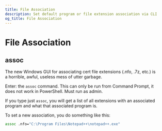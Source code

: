 ```yaml
---
title: File Association
description: Set default program or file extension association via CLI on Windows.
og_title: File Association
---
```


# File Association

## assoc

The new Windows GUI for associating cert file extensions (.nfo, .7z, etc.) is a horrible,
awful, useless mess of utter garbage.

Enter: the `assoc` command. This can only be run from Command Prompt, it does not work
in PowerShell. Must run as admin.

If you type just `assoc`, you will get a list of all extensions with an associated
program and what that associated program is.

To set a new association, you do something like this:

```bat
assoc .nfo="C:\Program Files\Notepad++\notepad++.exe"
```
